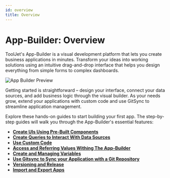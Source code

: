 ```yaml
---
id: overview
title: Overview
---
```


# App-Builder: Overview

ToolJet's App-Builder is a visual development platform that lets you create business applications in minutes. Transform your ideas into working solutions using an intuitive drag-and-drop interface that helps you design everything from simple forms to complex dashboards.

<div style={{textAlign: 'center', marginBottom:'15px'}}>
    <img className="screenshot-full" src="/img/v2-beta/app-builder/app-builder-preview.png" alt="App Builder Preview" />
</div>

Getting started is straightforward – design your interface, connect your data sources, and add business logic through the visual builder. As your needs grow, extend your applications with custom code and use GitSync to streamline application management. 

Explore these hands-on guides to start building your first app. The step-by-step guides will walk you through the App-Builder's essential features:

- **[Create UIs Using Pre-Built Components](/docs/app-builder/walkthrough/create-ui)**
- **[Create Queries to Interact With Data Sources](/docs/app-builder/walkthrough/create-queries)**
- **[Use Custom Code](/docs/app-builder/walkthrough/using-code)**
- **[Access and Referring Values Withing The App-Builder](/docs/app-builder/walkthrough/accessing-values)**
- **[Create and Managing Variables](/docs/app-builder/walkthrough/variables)**
- **[Use Gitsync to Sync your Application with a Git Repository](/docs/gitsync)**
- **[Versioning and Release](/docs/development-lifecycle/release/version-control)**
- **[Import and Export Apps](/docs/app-builder/importing-exporting-applications)**


